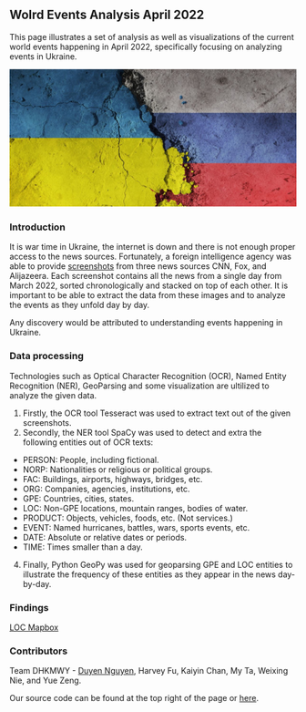 ## Wolrd Events Analysis April 2022

This page illustrates a set of analysis as well as visualizations of the current world events happening in April 2022, specifically focusing on analyzing events in Ukraine. 

![image](Russia-Ukraine.jpeg)

### Introduction

It is war time in Ukraine, the internet is down and there is not enough proper access to the news sources. Fortunately, a foreign intelligence agency was able to provide [screenshots](https://drive.google.com/file/d/1XhV7EUPRAKlzKHYpjR_LN1W3IjP8l-5U/view) from three news sources CNN, Fox, and Alijazeera. Each screenshot contains all the news from a single day from March 2022, sorted chronologically and stacked on top of each other. It is important to be able to extract the data from these images and to analyze the events as they unfold day by day. 

Any discovery would be attributed to understanding events happening in Ukraine. 

### Data processing

Technologies such as Optical Character Recognition (OCR), Named Entity Recognition (NER), GeoParsing and some visualization are ultilized to analyze the given data.

1. Firstly, the OCR tool Tesseract was used to extract text out of the given screenshots.
2. Secondly, the NER tool SpaCy was used to detect and extra the following entities out of OCR texts:
  - PERSON: People, including fictional.
  - NORP: Nationalities or religious or political groups.
  - FAC: Buildings, airports, highways, bridges, etc.
  - ORG: Companies, agencies, institutions, etc.
  - GPE: Countries, cities, states.
  - LOC: Non-GPE locations, mountain ranges, bodies of water.
  - PRODUCT: Objects, vehicles, foods, etc. (Not services.)
  - EVENT: Named hurricanes, battles, wars, sports events, etc.
  - DATE: Absolute or relative dates or periods.
  - TIME: Times smaller than a day.
4. Finally, Python GeoPy was used for geoparsing GPE and LOC entities to illustrate the frequency of these entities as they appear in the news day-by-day.


### Findings

[LOC Mapbox](LOC_pic.html)

### Contributors
Team DHKMWY - [Duyen Nguyen](https://github.com/duyen21), Harvey Fu, Kaiyin Chan, My Ta, Weixing Nie, and Yue Zeng.

Our source code can be found at the top right of the page or [here](https://github.com/duyen21/World-Events-Analysis).

